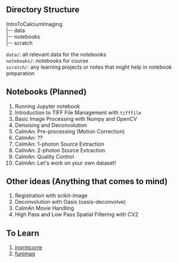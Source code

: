 ## Directory Structure

IntroToCalciumImaging </br>
|-- data </br>
|-- notebooks </br>
|-- scratch

`data/`: all relevant data for the notebooks </br>
`notebooks/`: notebooks for course </br>
`scratch/`: any learning projects or notes that might help in notebook preparation

## Notebooks (Planned)

1. Running Jupyter notebook 
2. Introduction to TIFF File Management with `tifffile` 
3. Basic Image Processing with Numpy and OpenCV
4. Denoising and Deconvolution 
5. CaImAn: Pre-processing (Motion Correction)
6. CaImAn: ??
7. CaImAn: 1-photon Source Extraction
8. CaImAn: 2-photon Source Extraction
9. CaImAn: Quality Control
10. CaImAn: Let's work on your own dataset! 


## Other ideas (Anything that comes to mind)

1. Registration with scikit-image
2. Deconvolution with Oasis (oasis-deconvolve)
3. CaImAn Movie Handling
4. High Pass and Low Pass Spatial Filtering with CV2

## To Learn

1. [jnormcorre](https://github.com/apasarkar/jnormcorre)
2. [funimag](https://github.com/paninski-lab/funimag)

